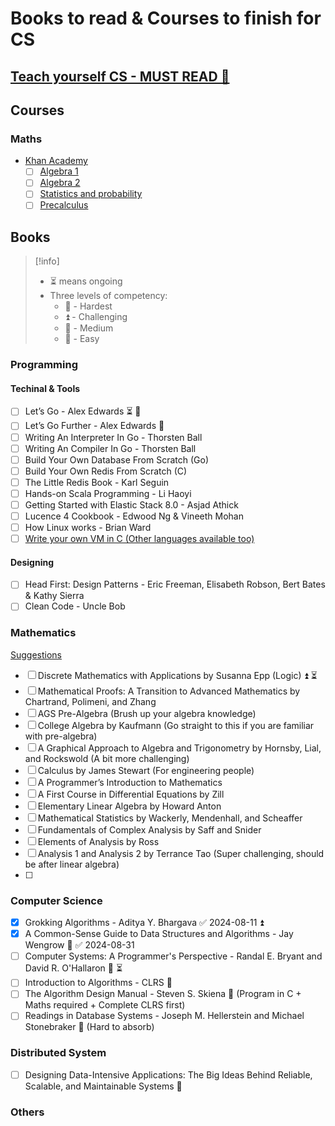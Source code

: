 # Books to read & Courses to finish for CS

## [Teach yourself CS - MUST READ 🔺](https://teachyourselfcs.com/)

## Courses

### Maths

- [Khan Academy](https://www.khanacademy.org/math)
	- [ ] [Algebra 1](https://www.khanacademy.org/math/algebra)
	- [ ] [Algebra 2](https://www.khanacademy.org/math/algebra2)
	- [ ] [Statistics and probability](https://www.khanacademy.org/math/statistics-probability)
	- [ ] [Precalculus](https://www.khanacademy.org/math/precalculus)

## Books

> [!info]
> 
> - ⏳ means ongoing
> - Three levels of competency: 
> 	- 🔺 - Hardest
> 	- ⏫ - Challenging
> 	- 🔼 - Medium
> 	- 🔽 - Easy

### Programming

#### Techinal & Tools

- [ ] Let’s Go - Alex Edwards ⏳ 🔼 
- [ ] Let’s Go Further - Alex Edwards 🔼 
- [ ] Writing An Interpreter In Go - Thorsten Ball
- [ ] Writing An Compiler In Go - Thorsten Ball
- [ ] Build Your Own Database From Scratch (Go)
- [ ] Build Your Own Redis From Scratch (C)
- [ ] The Little Redis Book - Karl Seguin
- [ ] Hands-on Scala Programming - Li Haoyi
- [ ] Getting Started with Elastic Stack 8.0 - Asjad Athick
- [ ] Lucence 4 Cookbook - Edwood Ng & Vineeth Mohan
- [ ] How Linux works - Brian Ward
- [ ] [Write your own VM in C (Other languages available too)](https://www.jmeiners.com/lc3-vm/#lc-3-architecturea)

#### Designing

- [ ] Head First: Design Patterns - Eric Freeman, Elisabeth Robson, Bert Bates & Kathy Sierra
- [ ] Clean Code - Uncle Bob

### Mathematics

[Suggestions](https://www.youtube.com/watch?v=pTnEG_WGd2Q&t=370s)

- [ ] Discrete Mathematics with Applications by Susanna Epp (Logic) ⏫ ⏳
- [ ] Mathematical Proofs: A Transition to Advanced Mathematics by Chartrand, Polimeni, and Zhang
- [ ] AGS Pre-Algebra (Brush up your algebra knowledge)
- [ ] College Algebra by Kaufmann (Go straight to this if you are familiar with pre-algebra)
- [ ] A Graphical Approach to Algebra and Trigonometry by Hornsby, Lial, and Rockswold (A bit more challenging)
- [ ] Calculus by James Stewart (For engineering people)
- [ ] A Programmer’s Introduction to Mathematics
- [ ] A First Course in Differential Equations by Zill
- [ ] Elementary Linear Algebra by Howard Anton
- [ ] Mathematical Statistics by Wackerly, Mendenhall, and Scheaffer
- [ ] Fundamentals of Complex Analysis by Saff and Snider
- [ ] Elements of Analysis by Ross
- [ ] Analysis 1 and Analysis 2 by Terrance Tao (Super challenging, should be after linear algebra)
- [ ] 
### Computer Science

- [x] Grokking Algorithms - Aditya Y. Bhargava ✅ 2024-08-11 ⏫ 
- [x] A Common-Sense Guide to Data Structures and Algorithms - Jay Wengrow 🔼 ✅ 2024-08-31
- [ ] Computer Systems: A Programmer's Perspective - Randal E. Bryant and David R. O'Hallaron 🔺 ⏳
- [ ] Introduction to Algorithms - CLRS 🔺 
- [ ] The Algorithm Design Manual - Steven S. Skiena 🔺 (Program in C + Maths required + Complete CLRS first)
- [ ] Readings in Database Systems - Joseph M. Hellerstein and Michael Stonebraker 🔺 (Hard to absorb)

### Distributed System

- [ ] Designing Data-Intensive Applications: The Big Ideas Behind Reliable, Scalable, and Maintainable Systems 🔺


### Others
